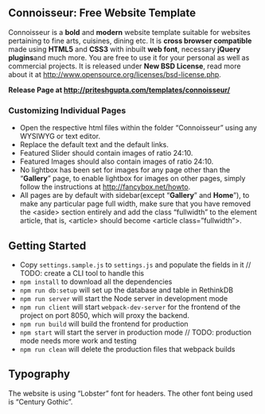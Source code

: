 ## Connoisseur: Free Website Template

Connoisseur is a **bold** and **modern** website template suitable for websites pertaining to fine arts, cuisines, dining etc. It is **cross browser compatible** made using **HTML5** and **CSS3** with
inbuilt **web font**, necessary **jQuery plugins**and much more. You are free to use it for your personal as well as commercial projects. It is released under **New BSD License**, read more about it at
http://www.opensource.org/licenses/bsd-license.php.

**Release Page
at http://priteshgupta.com/templates/connoisseur/**

### Customizing Individual Pages

-   Open the respective html files within the folder “Connoisseur” using
    any WYSIWYG or text editor. 
-   Replace the default text and the default links.
-   Featured Slider should contain images of ratio 24:10.
-   Featured Images should also contain images of ratio 24:10. 
-   No lightbox has been set for images for any page other than the
    “**Gallery**” page, to enable lightbox for images on other pages,
    simply follow the instructions at http://fancybox.net/howto.
-   All pages are by default with sidebar(except “**Gallery**” and
    **Home**”), to make any particular page full width, make sure that
    you have removed the \<aside\> section entirely and add the class
    “fullwidth” to the element article, that is, \<article\> should
    become \<article class=”fullwidth”\>.

## Getting Started

  * Copy `settings.sample.js` to `settings.js` and populate the fields in it  // TODO: create a CLI tool to handle this
  * `npm install` to download all the dependencies
  * `npm run db:setup` will set up the database and table in RethinkDB
  * `npm run server` will start the Node server in development mode
  * `npm run client` will start `webpack-dev-server` for the frontend of the project on port 8050, which will proxy the backend.
  * `npm run build` will build the frontend for production
  * `npm start` will start the server in production mode  // TODO: production mode needs more work and testing
  * `npm run clean` will delete the production files that webpack builds

## Typography

The website is using “Lobster” font for headers. The other font being used is “Century Gothic”. 
